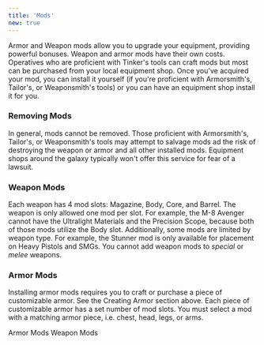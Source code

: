 ```yaml
---
title: 'Mods'
new: true
---
```


Armor and Weapon mods allow you to upgrade your equipment, providing powerful bonuses. Weapon and armor mods have their
own costs. Operatives who are proficient with Tinker's tools can craft mods but most can be purchased from your local equipment
shop. Once you've acquired your mod, you can install it yourself (if you're proficient with Armorsmith's, Tailor's, or
Weaponsmith's tools) or you can have an equipment shop install it for you.

### Removing Mods
In general, mods cannot be removed. Those proficient with Armorsmith's, Tailor's, or Weaponsmith's tools may attempt to
salvage mods ad the risk of destroying the weapon or armor and all other installed mods. Equipment shops around the galaxy
typically won't offer this service for fear of a lawsuit.

### Weapon Mods
Each weapon has 4 mod slots: Magazine, Body, Core, and Barrel.
The weapon is only allowed one mod per slot. For example, the M-8 Avenger cannot have the Ultralight Materials and the
Precision Scope, because both of those mods utilize the Body slot. Additionally, some mods are limited by weapon type. 
For example, the Stunner mod is only available for placement on Heavy Pistols and SMGs. You cannot add weapon mods 
to _special_ or _melee_ weapons.

### Armor Mods
Installing armor mods requires you to craft or purchase a piece of customizable armor. See
the Creating Armor section above. Each piece of customizable armor
has a set number of mod slots. You must select a mod with a matching armor piece, i.e. chest, head, legs, or arms.

<v-btn to="/phb/armor/mods" color="primary">Armor Mods</v-btn> <v-btn to="/phb/weapon-mods" color="primary" class="ml-3">Weapon Mods</v-btn>
